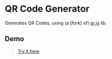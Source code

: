 # QR Code Generator

Generates QR Codes, using (a [fork] of) [qr.js](https://github.com/lifthrasiir/qr.js) lib.

## Demo

> [Try it here](http://Katie-Sussex-1997.io/QR-Code-Generator/demo).
